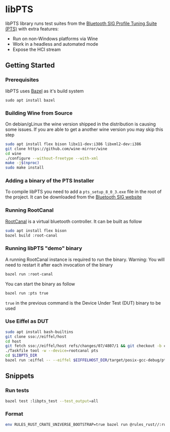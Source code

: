 # libPTS

libPTS library runs test suites from the [Bluetooth SIG Profile Tuning Suite (PTS)](https://www.bluetooth.com/develop-with-bluetooth/qualification-listing/qualification-test-tools/profile-tuning-suite/) with extra features:
- Run on non-Windows platforms via Wine
- Work in a headless and automated mode
- Expose the HCI stream

## Getting Started

### Prerequisites

libPTS uses [Bazel](https://bazel.build/) as it's build system
```
sudo apt install bazel
```

### Building Wine from Source

On debian/gLinux the wine version shipped in the distribution is causing some issues.
If you are able to get a another wine version you may skip this step

```bash
sudo apt install flex bison libx11-dev:i386 libxml2-dev:i386
git clone https://github.com/wine-mirror/wine
cd wine
./configure --without-freetype --with-xml
make -j$(nproc)
sudo make install
```

### Adding a binary of the PTS Installer

To compile libPTS you need to add a `pts_setup_8_0_3.exe` file in the root of the project.
It can be downloaded from the [Bluetooth SIG website](https://apps.bluetooth.com/mysettings#/ptsdownload)

### Running RootCanal

[RootCanal](https://android.googlesource.com/platform/system/bt/+/refs/heads/master/vendor_libs/test_vendor_lib/) is a virtual bluetooth controller. It can be built as follow

```bash
sudo apt install flex bison
bazel build :root-canal
```

### Running libPTS "demo" binary

A running RootCanal instance is required to run the binary.
Warning:  You will need to restart it after each invocation of the binary

```bash
bazel run :root-canal
```

You can start the binary as follow

```bash
bazel run :pts true
```

`true` in the previous command is the Device Under Test (DUT) binary to be used

### Use Eiffel as DUT

```bash
sudo apt install bash-builtins
git clone sso://eiffel/host
cd host
git fetch sso://eiffel/host refs/changes/07/4807/1 && git checkout -b change-4807 FETCH_HEAD
./Taskfile tool -w --device=rootcanal pts
cd $LIBPTS_DIR
bazel run :eiffel -- --eiffel $EIFFELHOST_DIR/target/posix-gcc-debug/pts --profile A2DP
```

## Snippets

### Run tests

```bash
bazel test :libpts_test --test_output=all
```

### Format

```bash
env RULES_RUST_CRATE_UNIVERSE_BOOTSTRAP=true bazel run @rules_rust//:rustfmt
```
